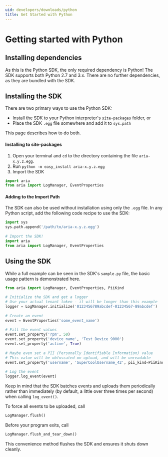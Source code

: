 ```yaml
---
uid: developers/downloads/python
title: Get Started with Python
---
```

# Getting started with Python
 
## Installing dependencies
As this is the Python SDK, the only required dependency is Python! The SDK supports both Python 2.7 and 3.x. There are no further dependencies, as they are bundled with the SDK.

## Installing the SDK
There are two primary ways to use the Python SDK:
* Install the SDK to your Python interpreter's `site-packages` folder, or
* Place the SDK `.egg` file somewhere and add it to `sys.path`
 
This page describes how to do both.

#### Installing to site-packages
1. Open your terminal and `cd` to the directory containing the file `aria-x.y.z.egg`.
2. Run `python -m easy_install aria-x.y.z.egg`
3. Import the SDK
```python
import aria
from aria import LogManager, EventProperties
```

#### Adding to the Import Path
The SDK can also be used without installation using only the `.egg` file.
In any Python script, add the following code recipe to use the SDK:
```python
import sys
sys.path.append('/path/to/aria-x.y.z.egg')
 
# Import the SDK!
import aria
from aria import LogManager, EventProperties
```
 
## Using the SDK
While a full example can be seen in the SDK's `sample.py` file, the basic usage pattern is demonstrated here.
 
```python
from aria import LogManager, EventProperties, PiiKind
 
# Initialize the SDK and get a logger
# Use your actual tenant token - it will be longer than this example
logger = LogManager.initialize('0123456789abcdef-01234567-89abcdef')
 
# Create an event
event = EventProperties('some_event_name')
 
# Fill the event values
event.set_property('rpm', 50)
event.set_property('device_name', 'Test Device 9000')
event.set_property('active', True)
 
# Maybe even set a PII (Personally Identifiable Information) value
# This value will be obfuscated on upload, and will be unreadable
event.set_property('username', 'SuperCoolUsername_42', pii_kind=PiiKind.PiiKind_DistinguishedName)
 
# Log the event
logger.log_event(event)
```
 
Keep in mind that the SDK batches events and uploads them periodically rather than immediately (by default, a little over three times per second) when calling `log_event()`.
 
To force all events to be uploaded, call
```python
LogManager.flush()
```
 
Before your program exits, call
```python
LogManager.flush_and_tear_down()
```
 
This convenience method flushes the SDK and ensures it shuts down cleanly. 
 
